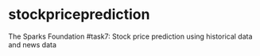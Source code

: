 # stockpriceprediction
The Sparks Foundation #task7: Stock price prediction using historical data and news data
